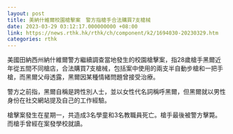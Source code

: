 ```yaml
---
layout: post
title: 美納什維爾校園槍擊案　警方指槍手合法購買7支槍械
date: 2023-03-29 03:12:17.000000000 +08:00
link: https://news.rthk.hk/rthk/ch/component/k2/1694030-20230329.htm
categories: rthk
---
```


美國田納西州納什維爾警方繼續調查當地發生的校園槍擊案，指28歲槍手黑爾近年從五間不同槍店，合法購買7支槍械，包括案中使用的兩支半自動步槍和一把手槍，而黑爾父母透露，黑爾因某種情緒問題曾接受治療。

警方之前指，黑爾自稱是跨性別人士，並以女性代名詞稱呼黑爾，但黑爾就以男性身份在社交網站提及自己的工作經驗。

槍擊案發生在星期一，共造成3名學童和3名教職員死亡。槍手最後被警方擊斃。而槍手曾經在案發學校就讀。
